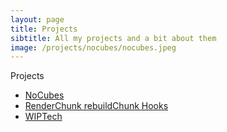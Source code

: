 ```yaml
---
layout: page
title: Projects
sibtitle: All my projects and a bit about them
image: /projects/nocubes/nocubes.jpeg
---
```


Projects
- [NoCubes](/projects/nocubes/)
- [RenderChunk rebuildChunk Hooks](/projects/render_chunk_rebuild_chunk_hooks/)
- [WIPTech](/projects/wiptech/)

